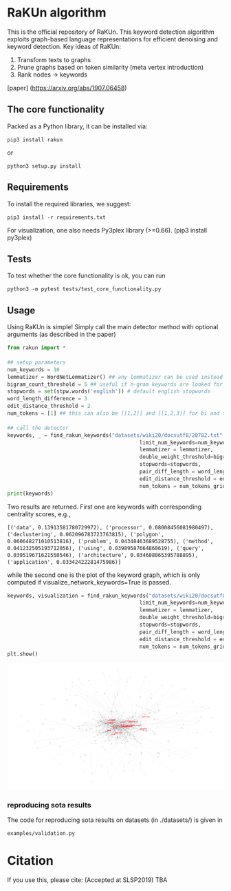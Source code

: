 # RaKUn algorithm
This is the official repository of RaKUn. This keyword detection algorithm exploits graph-based language representations for efficient denoising and keyword detection.
Key ideas of RaKUn:
1. Transform texts to graphs
2. Prune graphs based on token similarity (meta vertex introduction)
3. Rank nodes -> keywords

[paper] (https://arxiv.org/abs/1907.06458)

## The core functionality
Packed as a Python library, it can be installed via:

```
pip3 install rakun
```

or

```
python3 setup.py install
```

## Requirements
To install the required libraries, we suggest:
```
pip3 install -r requirements.txt
```
For visualization, one also needs Py3plex library (>=0.66). (pip3 install py3plex)

## Tests
To test whether the core functionality is ok, you can run
```
python3 -m pytest tests/test_core_functionality.py
```

## Usage
Using RaKUn is simple! Simply call the main detector method with optional arguments (as described in the paper)

```python
from rakun import *

## setup parameters
num_keywords = 10
lemmatizer = WordNetLemmatizer() ## any lemmatizer can be used instead of nltk default
bigram_count_threshold = 5 ## useful if n-gram keywords are looked for
stopwords = set(stpw.words('english')) # default english stopwords
word_length_difference = 3
edit_distance_threshold = 2
num_tokens = [1] ## this can also be [[1,2]] and [[1,2,3]] for bi and three gram keywords. (or just [2] or [3] for that matter)

## call the detector
keywords, _ = find_rakun_keywords("datasets/wiki20/docsutf8/20782.txt",
                                           limit_num_keywords=num_keywords,
                                           lemmatizer = lemmatizer,
                                           double_weight_threshold=bigram_count_threshold,
                                           stopwords=stopwords,
                                           pair_diff_length = word_length_difference,
                                           edit_distance_threshold = edit_distance_threshold,
                                           num_tokens = num_tokens_grid)
print(keywords)
```
Two results are returned. First one are keywords with corresponding centrality scores, e.g.,

```
[('data', 0.13913581780729972), ('processor', 0.08008456081980497), ('declustering', 0.062096783723763815), ('polygon', 0.060648271010513816), ('problem', 0.04348463689528755), ('method', 0.041232505193712056), ('using', 0.03989587664860619), ('query', 0.039519671621550546), ('architecture', 0.034608065395788895), ('application', 0.03342422281475986)]
```

while the second one is the plot of the keyword graph, which is only computed if visualize_network_keywords=True is passed.

```python
keywords, visualization = find_rakun_keywords("datasets/wiki20/docsutf8/20782.txt",
                                           limit_num_keywords=num_keywords,
                                           lemmatizer = lemmatizer,
                                           double_weight_threshold=bigram_count_threshold,
                                           stopwords=stopwords,
                                           pair_diff_length = word_length_difference,
                                           edit_distance_threshold = edit_distance_threshold,
                                           num_tokens = num_tokens_grid)
plt.show()					 

```

![Keyword graph](example_images/keywords.png)

### reproducing sota results
The code for reproducing sota results on datasets (in ./datasets/) is given in
```
examples/validation.py
```

# Citation
If you use this, please cite:
(Accepted at SLSP2019)
TBA
